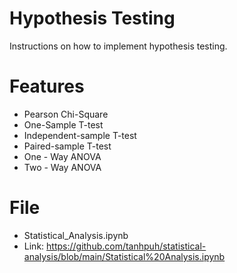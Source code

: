 # Hypothesis Testing
Instructions on how to implement hypothesis testing.

# Features
- Pearson Chi-Square
- One-Sample T-test
- Independent-sample T-test
- Paired-sample T-test
- One - Way ANOVA
- Two - Way ANOVA

# File
- Statistical_Analysis.ipynb
- Link: https://github.com/tanhpuh/statistical-analysis/blob/main/Statistical%20Analysis.ipynb
